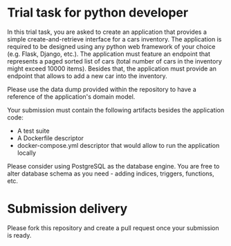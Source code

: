 # Trial task for python developer

In this trial task, you are asked to create an application that provides a simple create-and-retrieve interface for a cars inventory. The application is required to be designed using any python web framework of your choice (e.g. Flask, Django, etc.). The application must feature an endpoint that represents a paged sorted list of cars (total number of cars in the inventory might exceed 10000 items). Besides that, the application must provide an endpoint that allows to add a new car into the inventory.

Please use the data dump provided within the repository to have a reference of the application's domain model.

Your submission must contain the following artifacts besides the application code:

* A test suite
* A Dockerfile descriptor
* docker-compose.yml descriptor that would allow to run the application locally

Please consider using PostgreSQL as the database engine. You are free to alter database schema as you need - adding indices, triggers, functions, etc.

# Submission delivery

Please fork this repository and create a pull request once your submission is ready.
